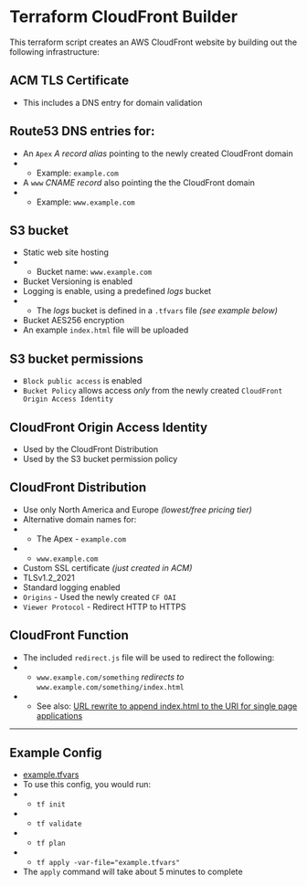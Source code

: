 # Terraform CloudFront Builder

This terraform script creates an AWS CloudFront website by building out the following infrastructure:

## ACM TLS Certificate
* This includes a DNS entry for domain validation

## Route53 DNS entries for:
* An `Apex` *A record alias* pointing to the newly created CloudFront domain
* * Example: `example.com`
* A `www` *CNAME record* also pointing the the CloudFront domain
* * Example: `www.example.com`

## S3 bucket
* Static web site hosting
* * Bucket name: `www.example.com`
* Bucket Versioning is enabled
* Logging is enable, using a predefined *logs* bucket
* * The *logs* bucket is defined in a `.tfvars` file *(see example below)*
* Bucket AES256 encryption
* An example `index.html` file will be uploaded

## S3 bucket permissions
* `Block public access` is enabled
* `Bucket Policy` allows access *only* from the newly created `CloudFront Origin Access Identity`

## CloudFront Origin Access Identity
* Used by the CloudFront Distribution
* Used by the S3 bucket permission policy

## CloudFront Distribution
* Use only North America and Europe *(lowest/free pricing tier)*
* Alternative domain names for:
* * The Apex - `example.com`
* * `www.example.com`
* Custom SSL certificate *(just created in ACM)*
* TLSv1.2_2021
* Standard logging enabled
* `Origins` - Used the newly created `CF OAI`
* `Viewer Protocol` - Redirect HTTP to HTTPS

## CloudFront Function
* The included `redirect.js` file will be used to redirect the following:
* * `www.example.com/something` *redirects to* `www.example.com/something/index.html`
* * See also: [URL rewrite to append index.html to the URI for single page applications](https://github.com/aws-samples/amazon-cloudfront-functions/tree/main/url-rewrite-single-page-apps)
___

## Example Config
* [example.tfvars](example.tfvars)
* To use this config, you would run: 
* * `tf init`
* * `tf validate`
* * `tf plan`
* * `tf apply -var-file="example.tfvars"`
* The `apply` command will take about 5 minutes to complete
